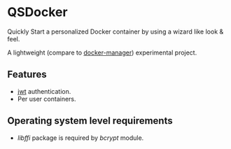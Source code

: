 # QSDocker
Quickly Start a personalized Docker container by using a wizard like look & feel.

A lightweight (compare to [docker-manager](https://github.com/nathanIL/docker-manager)) experimental project.

## Features
* [jwt](http://jwt.io/) authentication.
* Per user containers.

## Operating system level requirements
* _libffi_ package is required by _bcrypt_ module.
